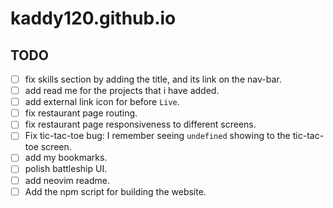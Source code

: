# kaddy120.github.io

## TODO
- [ ] fix skills section by adding the title, and its link on the nav-bar.
- [ ] add read me for the projects that i have added. 
- [ ] add external link icon for before `Live`. 
- [ ] fix restaurant page routing.
- [ ] fix restaurant page responsiveness to different screens.
- [ ] Fix tic-tac-toe bug: I remember seeing `undefined` showing to the tic-tac-toe screen.
- [ ] add my bookmarks.
- [ ] polish battleship UI.
- [ ] add neovim readme.
- [ ] Add the npm script for building the website.
